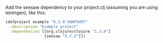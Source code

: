 Add the seesaw dependency to your project.clj (assuming you are using leiningen), like this:

```clj
(defproject example "0.1.0-SNAPSHOT"
  :description "Example project"
  :dependencies [[org.clojure/clojure "1.3.0"]
                 [seesaw "X.Y.Z"]])
```
